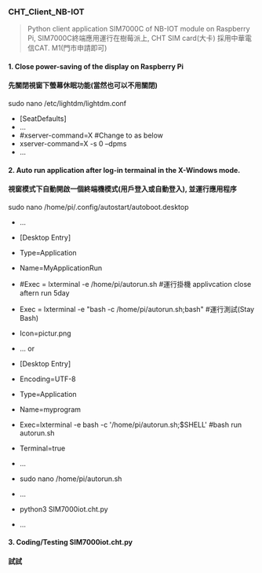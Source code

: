 ### CHT_Client_NB-IOT 

> Python client application SIM7000C of NB-IOT module on Raspberry Pi, SIM7000C終端應用運行在樹莓派上, CHT SIM card(大卡) 採用中華電信CAT. M1(門市申請即可)

#### 1. Close power-saving of the display on Raspberry Pi
#### 先關閉視窗下螢幕休眠功能(當然也可以不用關閉)

sudo nano /etc/lightdm/lightdm.conf 
* [SeatDefaults]
* ...
* #xserver-command=X	    #Change to as below
* xserver-command=X -s 0 –dpms
* ...

#### 2. Auto run application after log-in termainal in the X-Windows mode.
#### 視窗模式下自動開啟一個終端機模式(用戶登入或自動登入), 並運行應用程序

sudo nano /home/pi/.config/autostart/autoboot.desktop 
* ...
* [Desktop Entry]
* Type=Application
* Name=MyApplicationRun
* #Exec = lxterminal -e /home/pi/autorun.sh               #運行掛機 applivcation close aftern run 5day 
* Exec = lxterminal -e "bash -c /home/pi/autorun.sh;bash" #運行測試(Stay Bash)
* Icon=pictur.png
* ...
or

* [Desktop Entry]
* Encoding=UTF-8
* Type=Application
* Name=myprogram
* Exec=lxterminal -e bash -c '/home/pi/autorun.sh;$SHELL' #bash run autorun.sh
* Terminal=true
* ...

* sudo nano /home/pi/autorun.sh
* ...
* python3 SIM7000iot.cht.py
* ...

#### 3. Coding/Testing SIM7000iot.cht.py
#### 試試
